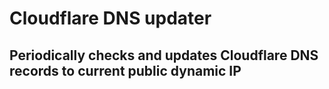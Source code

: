 # Cloudflare DNS updater

## Periodically checks and updates Cloudflare DNS records to current public dynamic IP